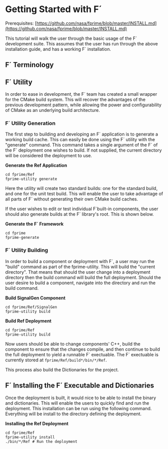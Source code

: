# Getting Started with F´

Prerequisites: [https://github.com/nasa/fprime/blob/master/INSTALL.md](https://github.com/nasa/fprime/blob/master/INSTALL.md)

This tutorial will walk the user through the basic usage of the F´ development suite. This assumes that the user has run
through the above installation guide, and has a working F´ installation.

## F´ Terminology


## F´ Utility

In order to ease in development, the F´ team has created a small wrapper for the CMake build system. This will recover the
advantages of the previous development pattern, while allowing the power and configurability of CMake as an underlying
build architecture.

### F´ Utility Generation

The first step to building and developing an F´ application is to generate a working build cache. This can easily be done
using the F´ utility with the "generate" command. This command takes a single argument of the F´ of the F´ deployment one
wishes to build.  If not supplied, the current directory will be considered the deployment to use.

**Generate the Ref Application**
```
cd fprime/Ref
fprime-utility generate
```

Here the utility will create two standard builds: one for the standard build, and one for the unit test build. This will enable
the user to take advantage of all parts of F´ without generating their own CMake build caches.

If the user wishes to edit or test individual F´built-in components, the user should also generate builds at the F´ library's
root. This is shown below.

**Generate the F´ Framework**
```
cd fprime
fprime-generate
```

### F´ Utility Building

In order to build a component or deployment with F´, a user may run the "build" command as part of the fprime-utility. This
will build the "current directory". That means that should the user change into a deployment directory then the build command
will build the full deployment. Should the user desire to build a component, navigate into the directory and run the build
command.

**Build SignalGen Component**
```
cd fprime/Ref/SignalGen
fprime-utility build
```

**Build Ref Deployment**
```
cd fprime/Ref
fprime-utility build
```

Now users should be able to change components' C++, build the component to ensure that the changes compile, and then continue
to build the full deployment to yield a runnable F´ exectuable. The F´ exectuable is currently stored at
`fprime/Ref/build*/bin/*/Ref`.

This process also build the Dictionaries for the project.

## F´ Installing the F´ Executable and Dictionaries

Once the deployment is built, it would nice to be able to install the binary and dictionaries. This will enable the users to
quickly find and run the deployment. This installation can be run using the following command. Everything will be install to
the directory defining the deployment.

**Installing the Ref Deployment**
```
cd fprime/Ref
fprime-utility install
./bin/*/Ref # Run the deployment
```





